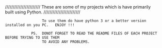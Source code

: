 ///////////////////////           These are some of my projects which is have primarily built using Python.     ////////////////////////



                     To use them do have python 3 or a better version installed on you PC.   ENJOY !!!
								 
                PS.  DONOT FORGET TO READ THE README FILES OF EACH PROJECT BEFORE TRYING TO USE THEM 
	                 TO AVOID ANY PROBLEMS.
